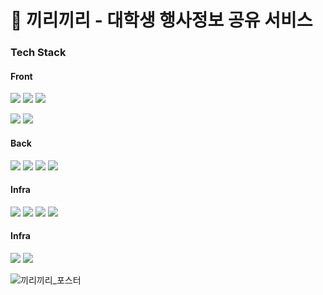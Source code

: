 # 🐘 끼리끼리 - 대학생 행사정보 공유 서비스

### Tech Stack

#### Front
<img src="https://img.shields.io/badge/React-61DAFB?style=flat-square&logo=React&logoColor=white"/></a> <img src="https://img.shields.io/badge/Redux-764ABC?style=flat-square&logo=Redux&logoColor=white"/></a> <img src="https://img.shields.io/badge/Styled Components-DB7093?style=flat-square&logo=styled-components&logoColor=white"/>

<img src="https://img.shields.io/badge/Node.js-339933?style=flat-square&logo=Node.js&logoColor=white"/> <img src="https://img.shields.io/badge/express-000000?style=flat-square&logo=express&logoColor=white"/> 


#### Back
<img src="https://img.shields.io/badge/Spring Boot-6DB33F?style=flat-square&logo=springboot&logoColor=white"/> <img src="https://img.shields.io/badge/JPA-orange?style=flat-square&logo=JPA&logoColor=white"/> <img src="https://img.shields.io/badge/Querydsl-orange?style=flat-square&logo=querydsl&logoColor=white"/> <img src="https://img.shields.io/badge/mysql-4479A1?style=flat-square&logo=mysql&logoColor=white"/>


#### Infra
<img src="https://img.shields.io/badge/amazonaws-232F3E?style=flat-square&logo=amazonaws&logoColor=white"/> <img src="https://img.shields.io/badge/EC2-FF9900?style=flat-square&logo=amazonec2&logoColor=white"/> <img src="https://img.shields.io/badge/S3-569A31?style=flat-square&logo=amazons3&logoColor=white"/> <img src="https://img.shields.io/badge/GithubActions-2088FF?style=flat-square&logo=githubactions&logoColor=white"/>

#### Infra
<img src="https://img.shields.io/badge/GoogleCloud-4285F4?style=flat-square&logo=GoogleCloud&logoColor=white"/> <img src="https://img.shields.io/badge/OpenAI-412991?style=flat-square&logo=OpenAI&logoColor=white"/> 


![끼리끼리_포스터](https://github.com/Jeans-ssu/Kiri/assets/70098708/63a9ba9c-bc7e-44fd-9d5a-e6c8213fa1ec)


